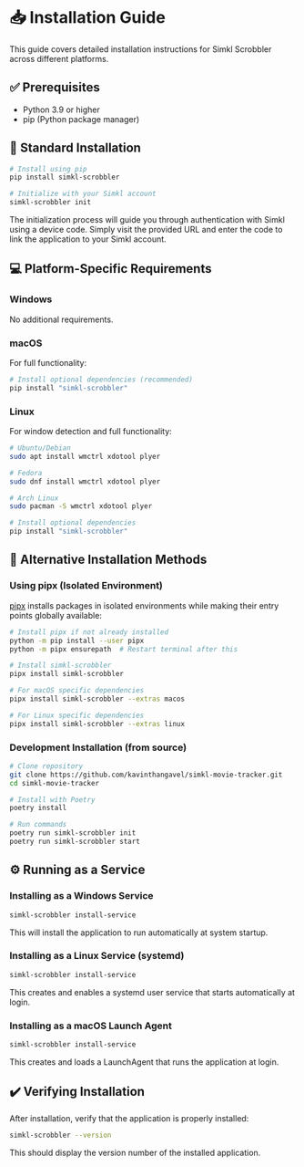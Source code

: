 # 📥 Installation Guide

This guide covers detailed installation instructions for Simkl Scrobbler across different platforms.

## ✅ Prerequisites

- Python 3.9 or higher
- pip (Python package manager)

## 🚀 Standard Installation

```bash
# Install using pip
pip install simkl-scrobbler

# Initialize with your Simkl account
simkl-scrobbler init
```

The initialization process will guide you through authentication with Simkl using a device code. Simply visit the provided URL and enter the code to link the application to your Simkl account.

## 💻 Platform-Specific Requirements

### Windows
No additional requirements.

### macOS
For full functionality:
```bash
# Install optional dependencies (recommended)
pip install "simkl-scrobbler"
```

### Linux
For window detection and full functionality:
```bash
# Ubuntu/Debian
sudo apt install wmctrl xdotool plyer

# Fedora
sudo dnf install wmctrl xdotool plyer

# Arch Linux
sudo pacman -S wmctrl xdotool plyer

# Install optional dependencies
pip install "simkl-scrobbler"
```

## 🔄 Alternative Installation Methods

### Using pipx (Isolated Environment)

[pipx](https://pypa.github.io/pipx/) installs packages in isolated environments while making their entry points globally available:

```bash
# Install pipx if not already installed
python -m pip install --user pipx
python -m pipx ensurepath  # Restart terminal after this

# Install simkl-scrobbler
pipx install simkl-scrobbler

# For macOS specific dependencies
pipx install simkl-scrobbler --extras macos

# For Linux specific dependencies
pipx install simkl-scrobbler --extras linux
```

### Development Installation (from source)

```bash
# Clone repository
git clone https://github.com/kavinthangavel/simkl-movie-tracker.git
cd simkl-movie-tracker

# Install with Poetry
poetry install

# Run commands
poetry run simkl-scrobbler init
poetry run simkl-scrobbler start
```

## ⚙️ Running as a Service

### Installing as a Windows Service

```bash
simkl-scrobbler install-service
```

This will install the application to run automatically at system startup.

### Installing as a Linux Service (systemd)

```bash
simkl-scrobbler install-service
```

This creates and enables a systemd user service that starts automatically at login.

### Installing as a macOS Launch Agent

```bash
simkl-scrobbler install-service
```

This creates and loads a LaunchAgent that runs the application at login.

## ✔️ Verifying Installation

After installation, verify that the application is properly installed:

```bash
simkl-scrobbler --version
```

This should display the version number of the installed application.
